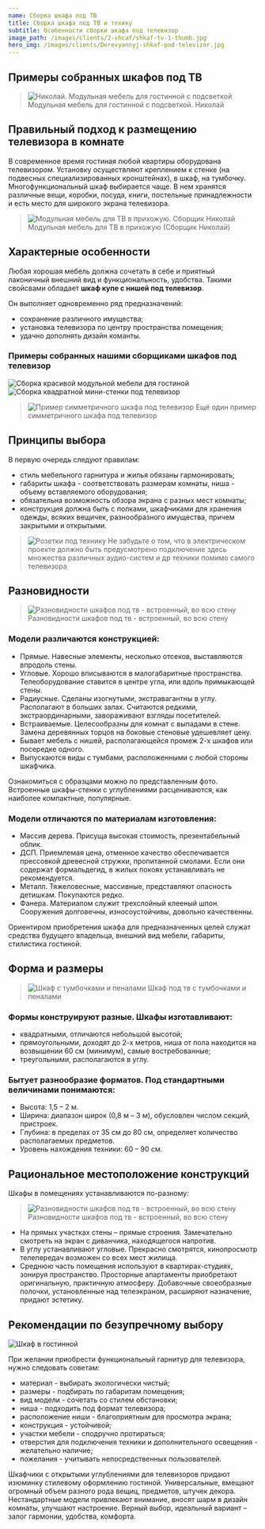 ```yaml
---
name: Сборка шкафа под ТВ
title: Сборка шкафа под ТВ и техику
subtitle: Особенности сборки шкафа под телевизор
image_path: /images/clients/2-shcaf/shkaf-tv-1-thumb.jpg
hero_img: /images/clients/Derevyannyj-shkaf-pod-televizor.jpg
---
```


## Примеры собранных шкафов под ТВ

>![Николай. Модульная мебель для гостинной с подсветкой](/images/clients/2-shcaf/shkaf-tv-2.jpg) 
> Модульная мебель для гостинной с подсветкой. Николай

## Правильный подход к размещению телевизора в комнате

В современное время гостиная любой квартиры оборудована телевизором. Установку осуществляют креплением к стенке (на подвесных специализированных кронштейнах), в шкаф, на тумбочку. Многофункциональный шкаф выбирается чаще. В нем хранятся различные вещи, коробки, посуда, книги, постельные принадлежности и есть место для широкого экрана телевизора.

>![Модульная мебель для ТВ в прихожую. Сборщик Николай](/images/clients/2-shcaf/shkaf-tv-1.jpg) 
> Модульная мебель для ТВ в прихожую (Сборщик Николай)

## Характерные особенности

Любая хорошая мебель должна сочетать в себе и приятный лаконичный внешний вид и функциональность, удобства. Такими свойсвами обладает __шкаф купе с нишей под телевизор__.

Он выполняет одновременно ряд предназначений:

- сохранение различного имущества;
- установка телевизора по центру пространства помещения;
- удачно дополнять дизайн команты.

### Примеры собранных нашими сборщиками шкафов под телевизор
![Сборка красивой модульной мебели для гостиной](/images/clients/2-shcaf/Sborka-krasivoy-modulnoy-mebeli-dlya-gostinoy.png)
![Сборка квадратной мини-стенки под телевизор](/images/clients/2-shcaf/Sborka-kvadratnoy-mini-stenki-pod-televizor.png)
>![Пример симметричного шкафа под телевизор](/images/clients/2-shcaf/shkaf-tv.jpg) 
> Ещё один пример симметричного шкафа под телевизор

## Принципы выбора

В первую очередь следуют правилам:

- стиль мебельного гарнитура и жилья обязаны гармонировать;
- габариты шкафа - соответствовать размерам комнаты, ниша - объему вставляемого оборудования;
- обязательна возможность обзора экрана с разных мест комнаты;
- конструкция должна быть с полками, шкафчиками для хранения одежды, всяких вещичек, разнообразного имущества, причем закрытыми и открытыми.

> ![Розетки под технику](/images/clients/2-shcaf/01tvros.jpg)
> Не забудьте о том, что в электрическом проекте должно быть предусмотрено подключение здесь множества различных аудио-систем и др техники помимо самого телевизора


## Разновидности

>![Разновидности шкафов под тв - встроенный, во всю стену](/images/clients/2-shcaf/Vstroennyj-shkaf-kupe.jpg)
>Разновидности шкафов под тв - встроенный, во всю стену

### Модели различаются конструкцией:

- Прямые. Навесные элементы, несколько отсеков, выставляются впродоль стены.
- Угловые. Хорошо вписываются в малогабаритные пространства. Телеоборудование ставится в центре угла, или вдоль примыкающей стены.
- Радиусные. Сделаны изогнутыми, экстравагантны в углу. Располагают в больших залах. Считаются редкими, экстраординарными, завораживают взгляды посетителей.
- Встраиваемые. Целесообразны для комнат с выпадами в стене. Замена деревянных торцов на боковые стеновые удешевляет цену.
- Бывает мебель с нишей, располагающейся промеж 2-х шкафов или посередке одного.
- Выпускаются виды с тумбами, расположенными с любой стороны шкафчика.

Ознакомиться с образцами можно по представленным фото. Встроенные шкафы-стенки с углублениями расцениваются, как наиболее компактные, популярные.

### Модели отличаются по материалам изготовления:

- Массив дерева. Присуща высокая стоимость, презентабельный облик.
- ДСП. Приемлемая цена, отменное качество обеспечивается прессовкой древесной стружки, пропитанной смолами. Если они содержат формальдегид, в жилых покоях устанавливать не рекомендуется.
- Металл. Тяжеловесные, массивные, представляют опасность детишкам. Покупаются редко.
- Фанера. Материалом служит трехслойный клееный шпон. Сооружения долговечны, износоустойчивы, довольно качественны.

Ориентиром приобретения шкафа для предназначенных целей служат средства будущего владельца, внешний вид мебели, габариты, стилистика гостиной.

## Форма и размеры

>![Шкаф с тумбочками и пеналами](/images/clients/2-shcaf/shkaf-tv-1-penal.jpg)
> Шкаф под тв с тумбочками и пеналами

### Формы конструируют разные. Шкафы изготавливают:

- квадратными, отличаются небольшой высотой;
- прямоугольными, доходят до 2-х метров, ниша от пола находится на возвышении 60 см (минимум), самые востребованные;
- треугольными, располагаются в углу.

### Бытует разнообразие форматов. Под стандартными величинами понимаются:

- Высота: 1,5 – 2 м.
- Ширина: диапазон широк (0,8 м – 3 м), обусловлен числом секций, пристроек.
- Глубина: в пределах от 35 см до 80 см, определяет количество располагаемых предметов.
- Уровень нахождения техники: 60 – 90 см.

## Рациональное местоположение конструкций

Шкафы в помещениях устанавливаются по-разному:

>![Разновидности шкафов под тв - встроенный, во всю стену](/images/clients/2-shcaf/Vstroennyj-shkaf-kupe-2.jpg)
> Разновидности шкафов под тв - встроенный, во всю стену

- На прямых участках стены – прямые строения. Замечательно смотреть на экран с диванчика, находящегося напротив.
- В углу устанавливают угловые. Прекрасно смотрятся, кинопросмотр телепередач возможен со всех мест жилища.
- Среднюю часть помещения используют в квартирах-студиях, зонируя пространство. Просторные апартаменты приобретают оригинальную, практичную атмосферу.
Добавочные своеобразные полочки, установленные над телеэкраном, расширяют назначение, придают эстетику.

## Рекомендации по безупречному выбору

![Шкаф в гостинной](/images/clients/2-shcaf/Shcaf-v-gostinnoy-s-tv.jpg)

При желании приобрести функциональный гарнитур для телевизора, нужно следовать советам:

- материал - выбирать экологически чистый;
- размеры - подбирать по габаритам помещения;
- вид модели - сочетать со стилем обстановки;
- ниша - подходить под формат телевизора;
- расположение ниши - благоприятным для просмотра экрана;
- конструкция - устойчивой;
- участки мебели - сподручно протираться;
- отверстия для подключения техники и дополнительного освещения - желательно наличие;
- пожелания - учитывать непосредственных пользователей.

Шкафчики с открытыми углублениями для телевизоров придают изюминку стилевому оформлению гостиной. Универсальные, вмещают огромный объем разного рода вещиц, предметов, штучек декора. Нестандартные модели привлекают внимание, вносят шарм в дизайн комнаты, улучшают настроение. Верный выбор, идеальный вариант – залог гармонии, удобства, комфорта.